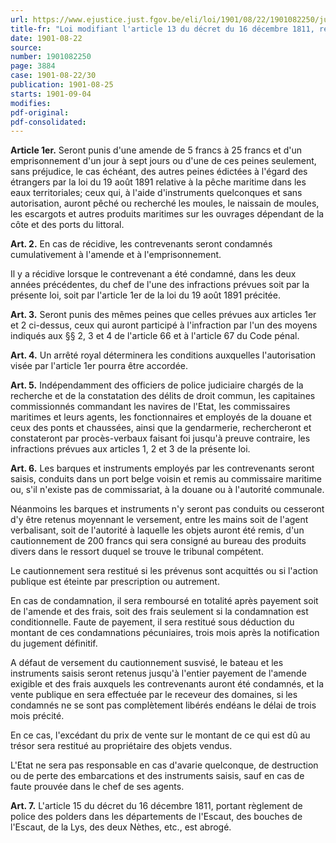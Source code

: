 ```yaml
---
url: https://www.ejustice.just.fgov.be/eli/loi/1901/08/22/1901082250/justel
title-fr: "Loi modifiant l'article 13 du décret du 16 décembre 1811, relatif à la pêche des moules."
date: 1901-08-22
source:
number: 1901082250
page: 3884
case: 1901-08-22/30
publication: 1901-08-25
starts: 1901-09-04
modifies:
pdf-original:
pdf-consolidated:
---
```


**Article 1er.** Seront punis d'une amende de 5 francs à 25 francs et d'un emprisonnement d'un jour à sept jours ou d'une de ces peines seulement, sans préjudice, le cas échéant, des autres peines édictées à l'égard des étrangers par la loi du 19 août 1891 relative à la pêche maritime dans les eaux territoriales; ceux qui, à l'aide d'instruments quelconques et sans autorisation, auront pêché ou recherché les moules, le naissain de moules, les escargots et autres produits maritimes sur les ouvrages dépendant de la côte et des ports du littoral.

**Art. 2.** En cas de récidive, les contrevenants seront condamnés cumulativement à l'amende et à l'emprisonnement.

Il y a récidive lorsque le contrevenant a été condamné, dans les deux années précédentes, du chef de l'une des infractions prévues soit par la présente loi, soit par l'article 1er de la loi du 19 août 1891 précitée.

**Art. 3.** Seront punis des mêmes peines que celles prévues aux articles 1er et 2 ci-dessus, ceux qui auront participé à l'infraction par l'un des moyens indiqués aux §§ 2, 3 et 4 de l'article 66 et à l'article 67 du Code pénal.

**Art. 4.** Un arrêté royal déterminera les conditions auxquelles l'autorisation visée par l'article 1er pourra être accordée.

**Art. 5.** Indépendamment des officiers de police judiciaire chargés de la recherche et de la constatation des délits de droit commun, les capitaines commissionnés commandant les navires de l'Etat, les commissaires maritimes et leurs agents, les fonctionnaires et employés de la douane et ceux des ponts et chaussées, ainsi que la gendarmerie, rechercheront et constateront par procès-verbaux faisant foi jusqu'à preuve contraire, les infractions prévues aux articles 1, 2 et 3 de la présente loi.

**Art. 6.** Les barques et instruments employés par les contrevenants seront saisis, conduits dans un port belge voisin et remis au commissaire maritime ou, s'il n'existe pas de commissariat, à la douane ou à l'autorité communale.

Néanmoins les barques et instruments n'y seront pas conduits ou cesseront d'y être retenus moyennant le versement, entre les mains soit de l'agent verbalisant, soit de l'autorité à laquelle les objets auront été remis, d'un cautionnement de 200 francs qui sera consigné au bureau des produits divers dans le ressort duquel se trouve le tribunal compétent.

Le cautionnement sera restitué si les prévenus sont acquittés ou si l'action publique est éteinte par prescription ou autrement.

En cas de condamnation, il sera remboursé en totalité après payement soit de l'amende et des frais, soit des frais seulement si la condamnation est conditionnelle. Faute de payement, il sera restitué sous déduction du montant de ces condamnations pécuniaires, trois mois après la notification du jugement définitif.

A défaut de versement du cautionnement susvisé, le bateau et les instruments saisis seront retenus jusqu'à l'entier payement de l'amende exigible et des frais auxquels les contrevenants auront été condamnés, et la vente publique en sera effectuée par le receveur des domaines, si les condamnés ne se sont pas complètement libérés endéans le délai de trois mois précité.

En ce cas, l'excédant du prix de vente sur le montant de ce qui est dû au trésor sera restitué au propriétaire des objets vendus.

L'Etat ne sera pas responsable en cas d'avarie quelconque, de destruction ou de perte des embarcations et des instruments saisis, sauf en cas de faute prouvée dans le chef de ses agents.

**Art. 7.** L'article 15 du décret du 16 décembre 1811, portant règlement de police des polders dans les départements de l'Escaut, des bouches de l'Escaut, de la Lys, des deux Nèthes, etc., est abrogé.
